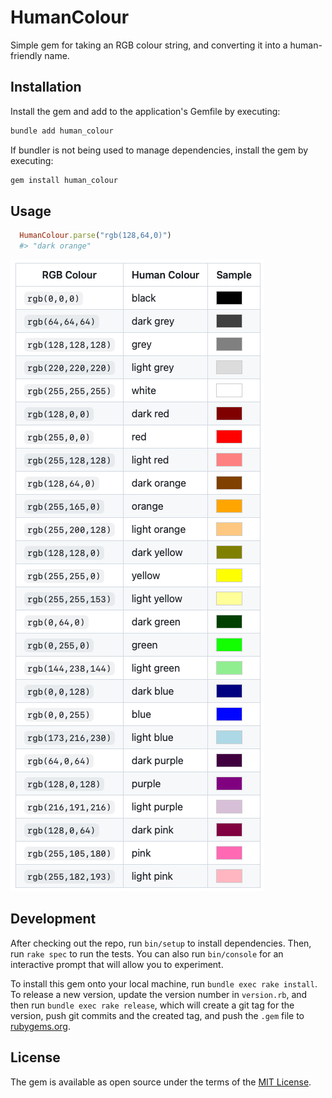 # HumanColour

Simple gem for taking an RGB colour string, and converting it into a human-friendly name.

## Installation

Install the gem and add to the application's Gemfile by executing:

```bash
bundle add human_colour
```

If bundler is not being used to manage dependencies, install the gem by executing:

```bash
gem install human_colour
```

## Usage

```ruby
  HumanColour.parse("rgb(128,64,0)")
  #> "dark orange"
```

![alt text](https://github.com/mconnell/human_colour/blob/main/doc/colours.png?raw=true)

## Development

After checking out the repo, run `bin/setup` to install dependencies. Then, run `rake spec` to run the tests. You can also run `bin/console` for an interactive prompt that will allow you to experiment.

To install this gem onto your local machine, run `bundle exec rake install`. To release a new version, update the version number in `version.rb`, and then run `bundle exec rake release`, which will create a git tag for the version, push git commits and the created tag, and push the `.gem` file to [rubygems.org](https://rubygems.org).

## License

The gem is available as open source under the terms of the [MIT License](https://opensource.org/licenses/MIT).
